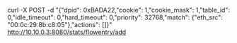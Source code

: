curl -X POST -d "{"dpid": 0xBADA22,"cookie": 1,"cookie_mask": 1,"table_id": 0,"idle_timeout": 0,"hard_timeout": 0,"priority": 32768,"match": {"eth_src": "00:0c:29:8b:c8:05"},"actions": []}" http://10.10.0.3:8080/stats/flowentry/add
